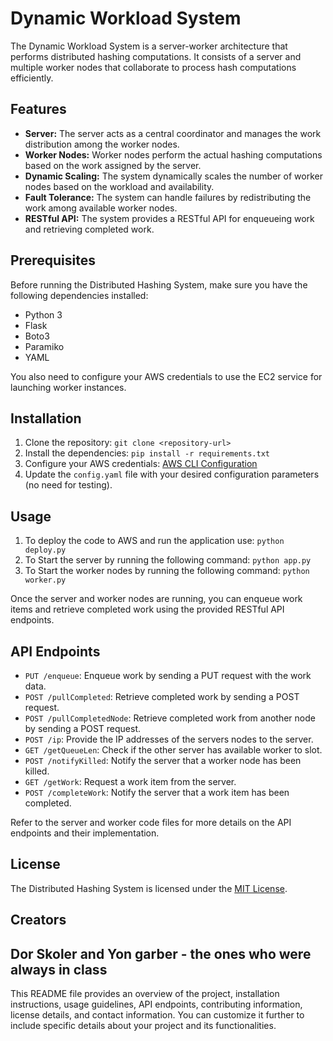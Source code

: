 # Dynamic Workload System

The Dynamic Workload System is a server-worker architecture that performs distributed hashing computations. It consists of a server and multiple worker nodes that collaborate to process hash computations efficiently.

## Features

- **Server:** The server acts as a central coordinator and manages the work distribution among the worker nodes.
- **Worker Nodes:** Worker nodes perform the actual hashing computations based on the work assigned by the server.
- **Dynamic Scaling:** The system dynamically scales the number of worker nodes based on the workload and availability.
- **Fault Tolerance:** The system can handle failures by redistributing the work among available worker nodes.
- **RESTful API:** The system provides a RESTful API for enqueueing work and retrieving completed work.

## Prerequisites

Before running the Distributed Hashing System, make sure you have the following dependencies installed:

- Python 3
- Flask
- Boto3
- Paramiko
- YAML

You also need to configure your AWS credentials to use the EC2 service for launching worker instances.

## Installation

1. Clone the repository: `git clone <repository-url>`
2. Install the dependencies: `pip install -r requirements.txt`
3. Configure your AWS credentials: [AWS CLI Configuration](https://docs.aws.amazon.com/cli/latest/userguide/cli-configure-files.html)
4. Update the `config.yaml` file with your desired configuration parameters (no need for testing).

## Usage

1. To deploy the code to AWS and run the application use: `python deploy.py`
2. To Start the server by running the following command: `python app.py`
3. To Start the worker nodes by running the following command: `python worker.py`

Once the server and worker nodes are running, you can enqueue work items and retrieve completed work using the provided RESTful API endpoints.

## API Endpoints

- `PUT /enqueue`: Enqueue work by sending a PUT request with the work data.
- `POST /pullCompleted`: Retrieve completed work by sending a POST request.
- `POST /pullCompletedNode`: Retrieve completed work from another node by sending a POST request.
- `POST /ip`: Provide the IP addresses of the servers nodes to the server.
- `GET /getQueueLen`: Check if the other server has available worker to slot.
- `POST /notifyKilled`: Notify the server that a worker node has been killed.
- `GET /getWork`: Request a work item from the server.
- `POST /completeWork`: Notify the server that a work item has been completed.

Refer to the server and worker code files for more details on the API endpoints and their implementation.

## License

The Distributed Hashing System is licensed under the [MIT License](https://opensource.org/licenses/MIT).

## Creators

Dor Skoler and Yon garber - the ones who were always in class 
---

This README file provides an overview of the project, installation instructions, usage guidelines, API endpoints, contributing information, license details, and contact information. You can customize it further to include specific details about your project and its functionalities.
